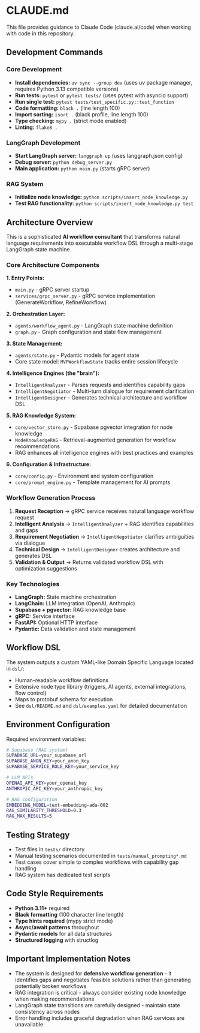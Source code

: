 # CLAUDE.md

This file provides guidance to Claude Code (claude.ai/code) when working with code in this repository.

## Development Commands

### Core Development
- **Install dependencies:** `uv sync --group dev` (uses uv package manager, requires Python 3.13 compatible versions)
- **Run tests:** `pytest` or `pytest tests/` (uses pytest with asyncio support)
- **Run single test:** `pytest tests/test_specific.py::test_function`
- **Code formatting:** `black .` (line length 100)
- **Import sorting:** `isort .` (black profile, line length 100)
- **Type checking:** `mypy .` (strict mode enabled)
- **Linting:** `flake8 .`

### LangGraph Development
- **Start LangGraph server:** `langgraph up` (uses langgraph.json config)
- **Debug server:** `python debug_server.py`
- **Main application:** `python main.py` (starts gRPC server)

### RAG System
- **Initialize node knowledge:** `python scripts/insert_node_knowledge.py`
- **Test RAG functionality:** `python scripts/insert_node_knowledge.py test`

## Architecture Overview

This is a sophisticated **AI workflow consultant** that transforms natural language requirements into executable workflow DSL through a multi-stage LangGraph state machine.

### Core Architecture Components

**1. Entry Points:**
- `main.py` - gRPC server startup
- `services/grpc_server.py` - gRPC service implementation (GenerateWorkflow, RefineWorkflow)

**2. Orchestration Layer:**
- `agents/workflow_agent.py` - LangGraph state machine definition
- `graph.py` - Graph configuration and state flow management

**3. State Management:**
- `agents/state.py` - Pydantic models for agent state
- Core state model: `MVPWorkflowState` tracks entire session lifecycle

**4. Intelligence Engines (the "brain"):**
- `IntelligentAnalyzer` - Parses requests and identifies capability gaps
- `IntelligentNegotiator` - Multi-turn dialogue for requirement clarification
- `IntelligentDesigner` - Generates technical architecture and workflow DSL

**5. RAG Knowledge System:**
- `core/vector_store.py` - Supabase pgvector integration for node knowledge
- `NodeKnowledgeRAG` - Retrieval-augmented generation for workflow recommendations
- RAG enhances all intelligence engines with best practices and examples

**6. Configuration & Infrastructure:**
- `core/config.py` - Environment and system configuration
- `core/prompt_engine.py` - Template management for AI prompts

### Workflow Generation Process

1. **Request Reception** → gRPC service receives natural language workflow request
2. **Intelligent Analysis** → `IntelligentAnalyzer` + RAG identifies capabilities and gaps
3. **Requirement Negotiation** → `IntelligentNegotiator` clarifies ambiguities via dialogue
4. **Technical Design** → `IntelligentDesigner` creates architecture and generates DSL
5. **Validation & Output** → Returns validated workflow DSL with optimization suggestions

### Key Technologies
- **LangGraph:** State machine orchestration
- **LangChain:** LLM integration (OpenAI, Anthropic)
- **Supabase + pgvector:** RAG knowledge base
- **gRPC:** Service interface
- **FastAPI:** Optional HTTP interface
- **Pydantic:** Data validation and state management

## Workflow DSL

The system outputs a custom YAML-like Domain Specific Language located in `dsl/`:
- Human-readable workflow definitions
- Extensive node type library (triggers, AI agents, external integrations, flow control)
- Maps to protobuf schema for execution
- See `dsl/README.md` and `dsl/examples.yaml` for detailed documentation

## Environment Configuration

Required environment variables:
```bash
# Supabase (RAG system)
SUPABASE_URL=your_supabase_url
SUPABASE_ANON_KEY=your_anon_key
SUPABASE_SERVICE_ROLE_KEY=your_service_key

# LLM APIs
OPENAI_API_KEY=your_openai_key
ANTHROPIC_API_KEY=your_anthropic_key

# RAG Configuration
EMBEDDING_MODEL=text-embedding-ada-002
RAG_SIMILARITY_THRESHOLD=0.3
RAG_MAX_RESULTS=5
```

## Testing Strategy

- Test files in `tests/` directory
- Manual testing scenarios documented in `tests/manual_prompting*.md`
- Test cases cover simple to complex workflows with capability gap handling
- RAG system has dedicated test scripts

## Code Style Requirements

- **Python 3.11+** required
- **Black formatting** (100 character line length)
- **Type hints required** (mypy strict mode)
- **Async/await patterns** throughout
- **Pydantic models** for all data structures
- **Structured logging** with structlog

## Important Implementation Notes

- The system is designed for **defensive workflow generation** - it identifies gaps and negotiates feasible solutions rather than generating potentially broken workflows
- RAG integration is critical - always consider existing node knowledge when making recommendations
- LangGraph state transitions are carefully designed - maintain state consistency across nodes
- Error handling includes graceful degradation when RAG services are unavailable